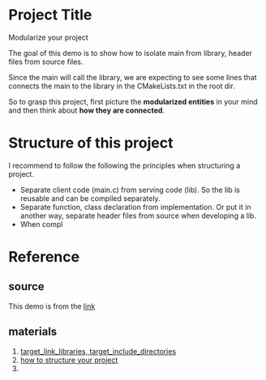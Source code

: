 # Project Title

Modularize your project

The goal of this demo is to show how to isolate main from library, header files from source files.

Since the main will call the library, we are expecting to see some lines that connects the main to the library in the CMakeLists.txt in the root dir.

So to grasp this project, first picture the **modularized entities** in your mind and then think about **how they are connected**.  



# Structure of this project

I recommend to follow the following the principles when structuring a project.

* Separate client code (main.c) from serving code (lib). So the lib is reusable and can be compiled separately.
* Separate function, class declaration from implementation. Or put it in another way, separate header files from source when developing a lib. 
* When compl

# Reference

## source

This demo is from the [link](http://cprieto.com/posts/2017/03/cmake-and-libraries-part-1.html)

## materials

1. [target_link_libraries, target_include_directories](https://schneide.blog/2016/04/08/modern-cmake-with-target_link_libraries/)
2. [how to structure your project](https://cliutils.gitlab.io/modern-cmake/chapters/basics/structure.html)
3. 